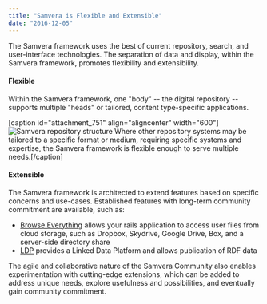 ```yaml
---
title: "Samvera is Flexible and Extensible"
date: "2016-12-05"
---
```


The Samvera framework uses the best of current repository, search, and user-interface technologies. The separation of data and display, within the Samvera framework, promotes flexibility and extensibility.

#### Flexible

Within the Samvera framework, one "body" -- the digital repository -- supports multiple "heads" or tailored, content type-specific applications.

\[caption id="attachment_751" align="aligncenter" width="600"\]![Samvera repository structure](../images/HydraContentStructure4.gif) Where other repository systems may be tailored to a specific format or medium, requiring specific systems and expertise, the Samvera framework is flexible enough to serve multiple needs.\[/caption\]

#### Extensible

The Samvera framework is architected to extend features based on specific concerns and use-cases. Established features with long-term community commitment are available, such as:

- [Browse Everything](https://github.com/projecthydra/browse-everything) allows your rails application to access user files from cloud storage, such as Dropbox, Skydrive, Google Drive, Box, and a server-side directory share
- [LDP](https://github.com/projecthydra/ldp) provides a Linked Data Platform and allows publication of RDF data

The agile and collaborative nature of the Samvera Community also enables experimentation with cutting-edge extensions, which can be added to address unique needs, explore usefulness and possibilities, and eventually gain community commitment.
